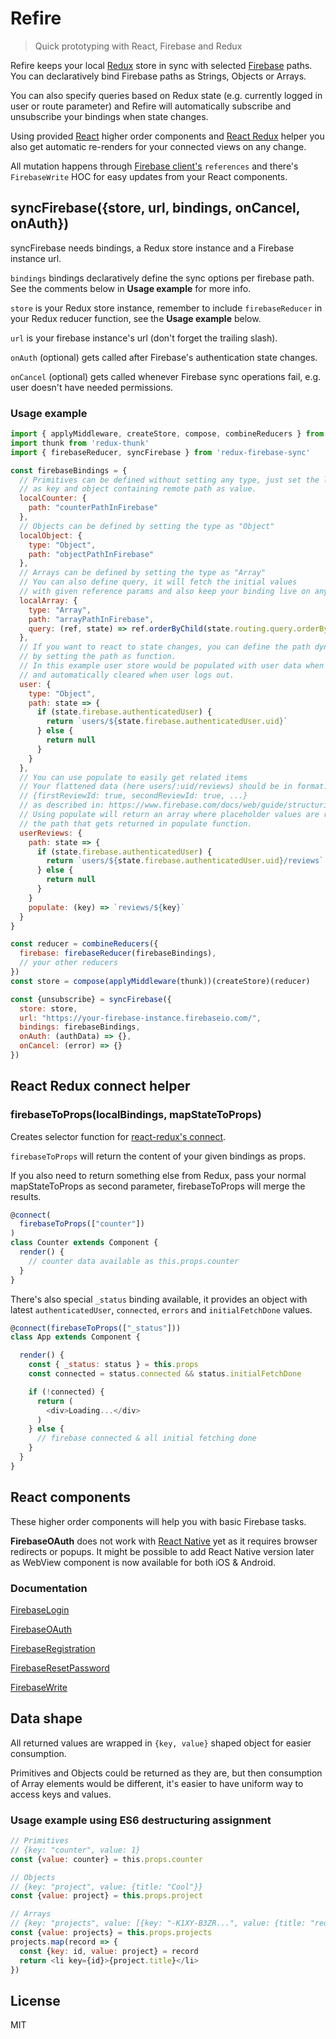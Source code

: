 # Refire

> Quick prototyping with React, Firebase and Redux

Refire keeps your local [Redux](http://redux.js.org/) store in sync with selected [Firebase](https://www.firebase.com/) paths. You can declaratively bind Firebase paths as Strings, Objects or Arrays.

You can also specify queries based on Redux state (e.g. currently logged in user or route parameter) and Refire will automatically subscribe and unsubscribe your bindings when state changes.

Using provided [React](https://facebook.github.io/react/) higher order components and [React Redux](https://github.com/rackt/react-redux) helper you also get automatic re-renders for your connected views on any change.

All mutation happens through [Firebase client's](https://www.firebase.com/docs/web/api/firebase) `references` and there's `FirebaseWrite` HOC for easy updates from your React components.

## syncFirebase({store, url, bindings, onCancel, onAuth})

syncFirebase needs bindings, a Redux store instance and a Firebase instance url.

`bindings` bindings declaratively define the sync options per firebase path. See the comments below in **Usage example** for more info.

`store` is your Redux store instance, remember to include `firebaseReducer` in your Redux reducer function, see the **Usage example** below.

`url` is your firebase instance's url (don't forget the trailing slash).

`onAuth` (optional) gets called after Firebase's authentication state changes.

`onCancel` (optional) gets called whenever Firebase sync operations fail, e.g. user doesn't have needed permissions.

### Usage example
```js
import { applyMiddleware, createStore, compose, combineReducers } from 'redux'
import thunk from 'redux-thunk'
import { firebaseReducer, syncFirebase } from 'redux-firebase-sync'

const firebaseBindings = {
  // Primitives can be defined without setting any type, just set the local sync path
  // as key and object containing remote path as value.
  localCounter: {
    path: "counterPathInFirebase"
  },
  // Objects can be defined by setting the type as "Object"
  localObject: {
    type: "Object",
    path: "objectPathInFirebase"
  },
  // Arrays can be defined by setting the type as "Array"
  // You can also define query, it will fetch the initial values
  // with given reference params and also keep your binding live on any changes
  localArray: {
    type: "Array",
    path: "arrayPathInFirebase",
    query: (ref, state) => ref.orderByChild(state.routing.query.orderBy)
  },
  // If you want to react to state changes, you can define the path dynamically
  // by setting the path as function.
  // In this example user store would be populated with user data when user logs in
  // and automatically cleared when user logs out.
  user: {
    type: "Object",
    path: state => {
      if (state.firebase.authenticatedUser) {
        return `users/${state.firebase.authenticatedUser.uid}`
      } else {
        return null
      }
    }
  },
  // You can use populate to easily get related items
  // Your flattened data (here users/:uid/reviews) should be in format:
  // {firstReviewId: true, secondReviewId: true, ...}
  // as described in: https://www.firebase.com/docs/web/guide/structuring-data.html#section-join
  // Using populate will return an array where placeholder values are replaced with real values from
  // the path that gets returned in populate function.
  userReviews: {
    path: state => {
      if (state.firebase.authenticatedUser) {
        return `users/${state.firebase.authenticatedUser.uid}/reviews`
      } else {
        return null
      }
    }
    populate: (key) => `reviews/${key}`
  }
}

const reducer = combineReducers({
  firebase: firebaseReducer(firebaseBindings),
  // your other reducers
})
const store = compose(applyMiddleware(thunk))(createStore)(reducer)

const {unsubscribe} = syncFirebase({
  store: store,
  url: "https://your-firebase-instance.firebaseio.com/",
  bindings: firebaseBindings,
  onAuth: (authData) => {},
  onCancel: (error) => {}
})
```

## React Redux connect helper

### firebaseToProps(localBindings, mapStateToProps)

Creates selector function for [react-redux's connect](https://github.com/rackt/react-redux/blob/master/docs/api.md#connectmapstatetoprops-mapdispatchtoprops-mergeprops-options).

`firebaseToProps` will return the content of your given bindings as props.

If you also need to return something else from Redux, pass your normal mapStateToProps as second parameter, firebaseToProps will merge the results.

```js
@connect(
  firebaseToProps(["counter"])
)
class Counter extends Component {
  render() {
    // counter data available as this.props.counter
  }
}
```

There's also special `_status` binding available, it provides an object with latest `authenticatedUser`, `connected`, `errors` and `initialFetchDone` values.

```js
@connect(firebaseToProps(["_status"]))
class App extends Component {

  render() {
    const { _status: status } = this.props
    const connected = status.connected && status.initialFetchDone

    if (!connected) {
      return (
        <div>Loading...</div>
      )
    } else {
      // firebase connected & all initial fetching done
    }
  }
}
```

## React components

These higher order components will help you with basic Firebase tasks.

**FirebaseOAuth** does not work with [React Native](https://facebook.github.io/react-native/) yet as it requires browser redirects or popups. It might be possible to add React Native version later as WebView component is now available for both iOS & Android.

### Documentation

[FirebaseLogin](docs/FirebaseLogin.md)

[FirebaseOAuth](docs/FirebaseOAuth.md)

[FirebaseRegistration](docs/FirebaseRegistration.md)

[FirebaseResetPassword](docs/FirebaseResetPassword.md)

[FirebaseWrite](docs/FirebaseWrite.md)

## Data shape

All returned values are wrapped in `{key, value}` shaped object for easier consumption.

Primitives and Objects could be returned as they are, but then consumption of Array elements would be different, it's easier to have uniform way to access keys and values.

### Usage example using ES6 destructuring assignment
```js
// Primitives
// {key: "counter", value: 1}
const {value: counter} = this.props.counter

// Objects
// {key: "project", value: {title: "Cool"}}
const {value: project} = this.props.project

// Arrays
// {key: "projects", value: [{key: "-K1XY-B3ZR...", value: {title: "redux-firebase-sync"}}]}
const {value: projects} = this.props.projects
projects.map(record => {
  const {key: id, value: project} = record
  return <li key={id}>{project.title}</li>
})
```

## License

MIT
